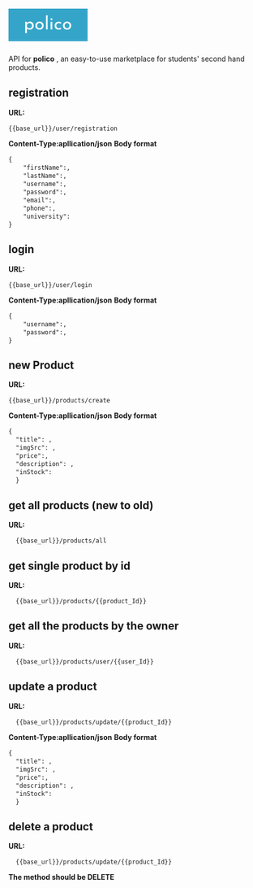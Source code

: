 # ![alt text](https://raw.githubusercontent.com/logolica99/polico/main/images/icon.png)

API for **polico** , an easy-to-use marketplace for students' second hand products.

## registration

**URL:**

```
{{base_url}}/user/registration
```

**Content-Type:apllication/json**
**Body format**

```
{
    "firstName":,
    "lastName":,
    "username":,
    "password":,
    "email":,
    "phone":,
    "university":
}
```

## login

**URL:**

```
{{base_url}}/user/login
```

**Content-Type:apllication/json**
**Body format**

```
{
    "username":,
    "password":,
}
```

## new Product

**URL:**

```
{{base_url}}/products/create
```

**Content-Type:apllication/json**
**Body format**

```
{
  "title": ,
  "imgSrc": ,
  "price":,
  "description": ,
  "inStock":
  }
```

## get all products (new to old)

**URL:**

```
  {{base_url}}/products/all
```

## get single product by id

**URL:**

```
  {{base_url}}/products/{{product_Id}}
```

## get all the products by the owner

**URL:**

```
  {{base_url}}/products/user/{{user_Id}}
```

## update a product

**URL:**

```
  {{base_url}}/products/update/{{product_Id}}
```

**Content-Type:apllication/json**
**Body format**

```
{
  "title": ,
  "imgSrc": ,
  "price":,
  "description": ,
  "inStock":
  }
```

## delete a product

**URL:**

```
  {{base_url}}/products/update/{{product_Id}}
```

**The method should be DELETE**

